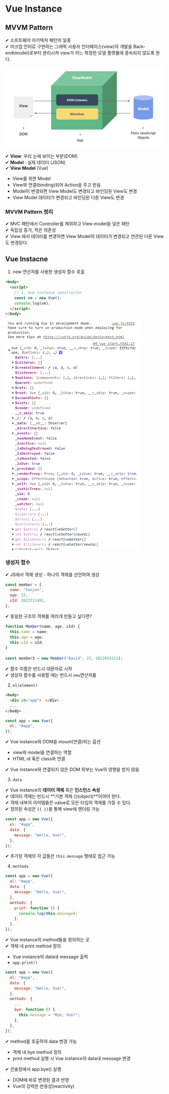 # Vue Instance

## MVVM Pattern

✔ 소프트웨어 아키텍처 패턴의 일종  
✔ 마크업 언어로 구현하는 그래픽 사용자 인터페이스(view)의 개발을 Back-end(model)로부터 분리시켜 view가 어느 특정한 모델 플랫폼에 종속되지 않도록 한다.

![](assets/vue_instance.md/2022-10-31-15-19-35.png)

✔ **View**: 우리 눈에 보이는 부분(DOM)  
✔ **Model** : 실제 데이터 (JSON)  
✔ **View Model** (Vue)

- View를 위한 Model
- View와 연결(binding)되어 Action을 주고 받음
- Model이 변경되면 View Model도 변경되고 바인딩된 View도 변경
- View Model 데이터가 변경되고 바인딩된 다른 View도 변경

### MVVM Pattern 정리

✔ MVC 패턴에서 Controller를 제외하고 View model을 넣은 패턴  
✔ 독립성 증가, 적은 의존성  
✔ View 에서 데이터를 변경하면 View Model의 데이터가 변경되고 연관된 다른 View도 변경된다.

## Vue Instacne

1. new 연산자를 사용한 생성자 함수 호출

```html
<body>
  <script>
    // 1. Vue instance constructor
    const vm = new Vue();
    console.log(vm);
  </script>
</body>
```

![](assets/vue_instance.md/2022-10-31-15-25-37.png)

### 생성자 함수

✔ JS에서 객체 생성 - 하나의 객체를 선언하여 생성

```javascript
const member = {
  name: "Sunjun",
  age: 22,
  sId: 2022311491,
};
```

✔ 동일한 구조의 객체를 여러개 만들고 싶다면?

```javascript
function Member(name, age, sId) {
  this.name = name;
  this.age = age;
  this.sId = sId;
}

const member3 = new Member("David", 21, 2022654321);
```

✔ 함수 이름은 반드시 대문자로 시작  
✔ 생성자 함수를 사용할 때는 반드시 `new`연산자를

2. `el(element)`

```html
<body>
  <div id="app">　</div>
  ...
</body>
```

```javascript
const app = new Vue({
  el: "#app",
});
```

✔ Vue instance와 DOM을 mount(연결)하는 옵션

- view와 model을 연결하는 역할
- HTML id 혹은 class와 연결

✔ Vue instance와 연결되지 않은 DOM 외부는 Vue의 영향을 받지 않음

3. `data`

✔ Vue instance의 **데이터 객체** 혹은 **인스턴스 속성**  
✔ 데이터 객체는 반드시 **기본 객체 {}(object)**이어야 한다.  
✔ 객체 내부의 아이템들은 value로 모든 타입의 객체를 가질 수 있다.  
✔ 정의된 속성은 `{{ }}`을 통해 view에 렌더링 가능

```javascript
const app = new Vue({
  el: "#app",
  data: {
    message: "Hello, Vue!",
  },
});
```

✔ 추가된 객체의 각 값들은 `this.message` 형태로 접근 가능

4. `methods`

```javascript
const app = new Vue({
  el: "#app",
  data: {
    message: "Hello, Vue!",
  },
  methods: {
    print: function () {
      console.log(this.message);
    },
  },
});
```

✔ Vue instance의 method들을 정의하는 곳  
✔ 객체 내 print method 정의

- Vue instance의 data내 message 출력
- `app.print()`

```javascript
const app = new Vue({
  el: "#app",
  data: {
    message: "Hello, Vue!",
  },
  methods: {
    ...
    bye: function () {
      this.message = "Bye, Vue!";
    },
  },
});
```

✔ method를 호출하여 data 변경 가능

- 객체 내 bye method 정의
- print method 실행 시 Vue instance의 data내 message 변경

✔ 콘솔창에서 app.bye() 실행

- DOM에 바로 변경된 결과 반영
- Vue의 강력한 반응성(reactivity)
